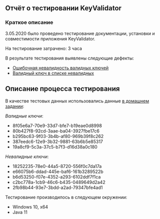 ## Отчёт о тестировании KeyValidator
### Краткое описание

3.05.2020 было проведено тестирование документации, установки и совместимости приложения KeyValidator.

На тестирование затрачено: 3 часа

В результате тестирования выявлены следующие дефекты:

* [Ошибочная невалидность валидных ключей](https://github.com/UlyanaErmoshina/KeyValidator/issues/2)
* [Валидный ключ в списке невалидных](https://github.com/UlyanaErmoshina/KeyValidator/issues/4)
## Описание процесса тестирования

В качестве тестовых данных использовались данные [в домашнем задании](https://github.com/netology-code/javaqa-homeworks/blob/master/intro/user-manual.md):

*Валидные ключи*:

* 8f05e6a7-70e9-33d7-bfe7-b19eae0d8998
* 80b427f8-92cd-3aae-ba04-3927fbe17c6
* b295bc63-9f03-3b4b-af80-969b39f8c262
* 387eedc6-12e9-3b32-9881-63b6b5e85317
* 19a8cf9-5c3a-37c5-b7f3-d16d38a0c180

*Невалидные ключи*:

* 18252235-78e0-44a5-8720-556f0c7da17a
* e66075b6-ddad-445e-baf6-161b3289522b
* b6d53250-f07e-4352-a293-6102ddf7f1ca
* c2bc778a-1cb9-46c6-b435-0489649d2a42
* 2fb98b44-93e7-3bdd-a2ad-79347bfe4ad1

Тестирование производилось в следующем окружении:
* Windows 10, x64
* Java 11

